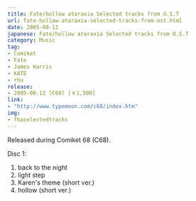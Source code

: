 ```yaml
---
title: Fate/hollow ataraxia Selected tracks from O.S.T
url: fate-hollow-ataraxia-selected-tracks-from-ost.html
date: 2005-08-12
japanese: Fate/hollow ataraxia Selected tracks from O.S.T
category: Music
tag:
- Comiket
- Fate
- James Harris
- KATE
- rhu
release:
- 2005-08-12 (C68) [￥1,500]
link:
- "http://www.typemoon.com/c68/index.htm"
img:
- fhaselectedtracks
---
```


Released during Comiket 68 (C68).

Disc 1:
1. back to the night
2. light step
3. Karen's theme (short ver.)
4. hollow (short ver.)